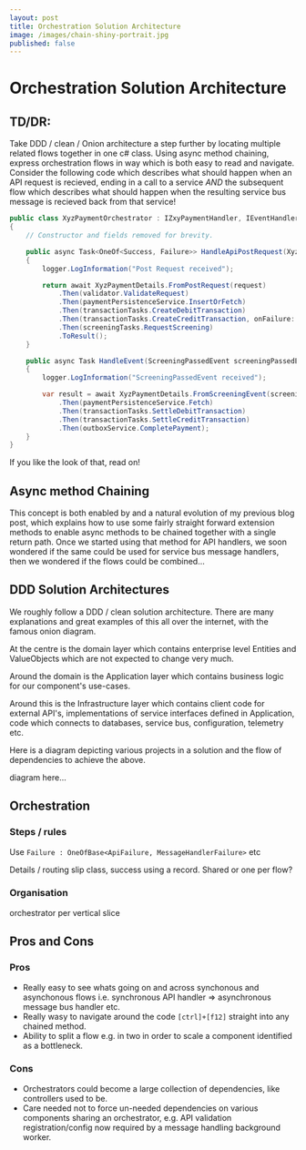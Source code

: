 ```yaml
---
layout: post
title: Orchestration Solution Architecture
image: /images/chain-shiny-portrait.jpg
published: false
---
```


# Orchestration Solution Architecture

## TD/DR:

Take DDD / clean / Onion architecture a step further by locating multiple related flows together in one c# class. Using async method chaining, express orchestration flows in way which is both easy to read and navigate. Consider the following code which describes what should happen when an API request is recieved, ending in a call to a service _AND_ the subsequent flow which describes what should happen when the resulting service bus message is recieved back from that service!

```csharp
public class XyzPaymentOrchestrator : IZxyPaymentHandler, IEventHandler<ScreeningPassedEvent>
{
    // Constructor and fields removed for brevity.

    public async Task<OneOf<Success, Failure>> HandleApiPostRequest(XyzPaymentRequest request, IXyzPaymentRequestValidator validator)
    {
        logger.LogInformation("Post Request received");

        return await XyzPaymentDetails.FromPostRequest(request)
            .Then(validator.ValidateRequest)
            .Then(paymentPersistenceService.InsertOrFetch)
            .Then(transactionTasks.CreateDebitTransaction)
            .Then(transactionTasks.CreateCreditTransaction, onFailure: orchestratorTasks.CancelDebitTransaction)
            .Then(screeningTasks.RequestScreening)
            .ToResult();
    }

    public async Task HandleEvent(ScreeningPassedEvent screeningPassedEvent)
    {
        logger.LogInformation("ScreeningPassedEvent received");

        var result = await XyzPaymentDetails.FromScreeningEvent(screeningPassedEvent)
            .Then(paymentPersistenceService.Fetch)
            .Then(transactionTasks.SettleDebitTransaction)
            .Then(transactionTasks.SettleCreditTransaction)
            .Then(outboxService.CompletePayment);
    }    
}
```
If you like the look of that, read on!

## Async method Chaining

This concept is both enabled by and a natural evolution of my previous blog post, which explains how to use some fairly straight forward extension methods to enable async methods to be chained together with a single return path. Once we started using that method for API handlers, we soon wondered if the same could be used for service bus message handlers, then we wondered if the flows could be combined...

## DDD Solution Architectures

We roughly follow a DDD / clean solution architecture. There are many explanations and great examples of this all over the internet, with the famous onion diagram. 

At the centre is the domain layer which contains enterprise level Entities and ValueObjects which are not expected to change very much. 

Around the domain is the Application layer which contains business logic for our component's use-cases.

Around this is the Infrastructure layer which contains client code for external API's, implementations of service interfaces defined in Application, code which connects to databases, service bus, configuration, telemetry etc.

Here is a diagram depicting various projects in a solution and the flow of dependencies to achieve the above.

diagram here...

## Orchestration

### Steps / rules

Use `Failure : OneOfBase<ApiFailure, MessageHandlerFailure>` etc

Details / routing slip class, success using a record. Shared or one per flow?

### Organisation

orchestrator per vertical slice

## Pros and Cons

### Pros

* Really easy to see whats going on and across synchonous and asynchonous flows i.e. synchronous API handler => asynchronous message bus handler etc.
* Really wasy to navigate around the code `[ctrl]+[f12]` straight into any chained method.
* Ability to split a flow e.g. in two in order to scale a component identified as a bottleneck.

### Cons

* Orchestrators could become a large collection of dependencies, like controllers used to be.
* Care needed not to force un-needed dependencies on various components sharing an orchestrator, e.g. API validation registration/config now required by a message handling background worker.
